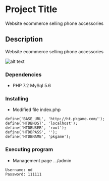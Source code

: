 # Project Title

Website ecommerce selling phone accessories

## Description

Website ecommerce selling phone accessories

![alt text](https://drive.google.com/file/d/19vcFhpn5fFjf9D5dG0tKZ7qgMKmANGyD/view?usp=sharing)

### Dependencies

* PHP 7.2 MySql 5.6

### Installing

* Modified file index.php
```
define('BASE_URL', 'http://ht.pkgame.com/');
define('HTDBHOST', 'localhost');
define('HTDBUSER', 'root');
define('HTDBPASS', '');
define('HTDBNAME', 'pkgame');
```

### Executing program

* Management page .../admin
```
Username: nd
Password: 111111
```

